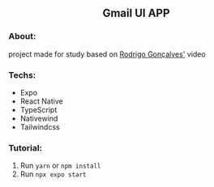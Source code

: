 <article>
  <h1 align='center'>Gmail UI APP</h1>

  <h3>About:</h3>
  <p>project made for study based on <a href='https://youtu.be/sVyuyUZPxiQ?si=jOf1oaaqNULv3X1T'>Rodrigo Gonçalves'</a> video</p>

  <h3>Techs:</h3>
  <ul>
    <li>Expo</li>
    <li>React Native</li>
    <li>TypeScript</li>
    <li>Nativewind</li>
    <li>Tailwindcss</li>
  </ul>

  <h3>Tutorial:</h3>
  <ol>
    <li>
      Run
      <code>yarn</code>
      or
      <code>npm install</code>
    </li>
    <li>
      Run
      <code>npx expo start</code>
    </li>
  </ol>
</article>
